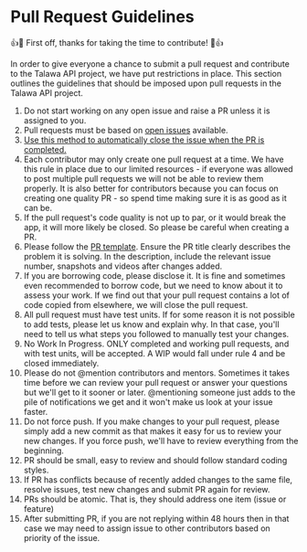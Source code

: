 # Pull Request Guidelines

:+1::tada: First off, thanks for taking the time to contribute! :tada::+1:

In order to give everyone a chance to submit a pull request and contribute to the Talawa API project, we have put restrictions in place. This section outlines the guidelines that should be imposed upon pull requests in the Talawa API project.

1. Do not start working on any open issue and raise a PR unless it is assigned to you.
2. Pull requests must be based on [open issues](https://github.com/PalisadoesFoundation/talawa-admin/issues) available.
3. [Use this method to automatically close the issue when the PR is completed.](https://docs.github.com/en/github/managing-your-work-on-github/linking-a-pull-request-to-an-issue)
4. Each contributor may only create one pull request at a time. We have this rule in place due to our limited resources - if everyone was allowed to post multiple pull requests we will not be able to review them properly. It is also better for contributors because you can focus on creating one quality PR - so spend time making sure it is as good as it can be.
5. If the pull request's code quality is not up to par, or it would break the app, it will more likely be closed. So please be careful when creating a PR.
6. Please follow the [PR template](https://github.com/PalisadoesFoundation/talawa-admin/blob/master/templates/pr-template.md). Ensure the PR title clearly describes the problem it is solving. In the description, include the relevant issue number, snapshots and videos after changes added.
7. If you are borrowing code, please disclose it. It is fine and sometimes even recommended to borrow code, but we need to know about it to assess your work. If we find out that your pull request contains a lot of code copied from elsewhere, we will close the pull request.
8. All pull request must have test units. If for some reason it is not possible to add tests, please let us know and explain why. In that case, you'll need to tell us what steps you followed to manually test your changes.
9. No Work In Progress. ONLY completed and working pull requests, and with test units, will be accepted. A WIP would fall under rule 4 and be closed immediately.
10. Please do not @mention contributors and mentors. Sometimes it takes time before we can review your pull request or answer your questions but we'll get to it sooner or later. @mentioning someone just adds to the pile of notifications we get and it won't make us look at your issue faster.
11. Do not force push. If you make changes to your pull request, please simply add a new commit as that makes it easy for us to review your new changes. If you force push, we'll have to review everything from the beginning.
12. PR should be small, easy to review and should follow standard coding styles.
13. If PR has conflicts because of recently added changes to the same file, resolve issues, test new changes and submit PR again for review.
14. PRs should be atomic. That is, they should address one item (issue or feature)
15. After submitting PR, if you are not replying within 48 hours then in that case we may need to assign issue to other contributors based on priority of the issue.
